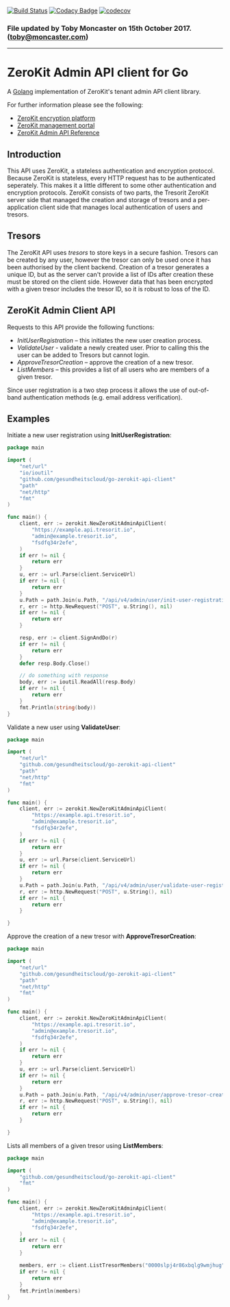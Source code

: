 [![Build Status](https://travis-ci.org/gesundheitscloud/go-zerokit-api-client.svg?branch=master)](https://travis-ci.org/gesundheitscloud/go-zerokit-api-client)
[![Codacy Badge](https://api.codacy.com/project/badge/Grade/c33f5a21aeaf497a85ebf9acfb797939)](https://www.codacy.com/app/theintz/go-zerokit-api-client?utm_source=github.com&utm_medium=referral&utm_content=gesundheitscloud/go-zerokit-api-client&utm_campaign=badger)
[![codecov](https://codecov.io/gh/gesundheitscloud/go-zerokit-api-client/branch/master/graph/badge.svg)](https://codecov.io/gh/gesundheitscloud/go-zerokit-api-client)

### File updated by Toby Moncaster on 15th October 2017. ([toby@moncaster.com](mailto:toby@moncaster.com))
-------
# ZeroKit Admin API client for Go

A [Golang](https://golang.org/) implementation of ZeroKit's tenant admin API client library.

For further information please see the following:

- [ZeroKit encryption platform](https://tresorit.com/zerokit)
- [ZeroKit management portal](https://manage.tresorit.io)
- [ZeroKit Admin API Reference](https://tresorit.com/zerokit/docs/admin_api/API_reference.html)

## Introduction

This API uses ZeroKit, a stateless authentication and encryption protocol. Because ZeroKit is stateless, every HTTP request has to be authenticated seperately. This makes it a little different to some other authentication and encryption protocols. ZeroKit consists of two parts, the Tresorit ZeroKit server side that managed the creation and storage of tresors and a per-application client side that manages local authentication of users and tresors.

## Tresors

The ZeroKit API uses *tresors* to store keys in a secure fashion. Tresors can be created by any user, however the tresor can only be used once it has been authorised by the client backend. Creation of a tresor generates a unique ID, but as the server can't provide a list of IDs after creation these must be stored on the client side. However data that has been encrypted with a given tresor includes the tresor ID, so it is robust to loss of the ID.

## ZeroKit Admin Client API

Requests to this API provide the following functions:

 - *InitUserRegistration* – this initiates the new user creation process.
 - *ValidateUser* - validate a newly created user. Prior to calling this the user can be added to Tresors but cannot login.
 - *ApproveTresorCreation* – approve the creation of a new tresor. 
 - *ListMembers* – this provides a list of all users who are members of a given tresor.

Since user registration is a two step process it allows the use of out-of-band authentication methods (e.g. email address verification). 
 
## Examples

Initiate a new user registration using **InitUserRegistration**:
 
```go
package main

import (
    "net/url"
    "io/ioutil"
    "github.com/gesundheitscloud/go-zerokit-api-client"
    "path"
    "net/http"
    "fmt"
)

func main() {
    client, err := zerokit.NewZeroKitAdminApiClient(
        "https://example.api.tresorit.io",
        "admin@example.tresorit.io",
        "fsdfq34r2efe",
    )
    if err != nil {
        return err
    }
    u, err := url.Parse(client.ServiceUrl)
    if err != nil {
        return err
    }
    u.Path = path.Join(u.Path, "/api/v4/admin/user/init-user-registration")
    r, err := http.NewRequest("POST", u.String(), nil)
    if err != nil {
        return err
    }

    resp, err := client.SignAndDo(r)
    if err != nil {
        return err
    }
    defer resp.Body.Close()

    // do something with response
    body, err := ioutil.ReadAll(resp.Body)
    if err != nil {
        return err
    }
    fmt.Println(string(body))
}
```

Validate a new user using **ValidateUser**:
 
```go
package main

import (
    "net/url"
    "github.com/gesundheitscloud/go-zerokit-api-client"
    "path"
    "net/http"
    "fmt"
)

func main() {
    client, err := zerokit.NewZeroKitAdminApiClient(
        "https://example.api.tresorit.io",
        "admin@example.tresorit.io",
        "fsdfq34r2efe",
    )
    if err != nil {
        return err
    }
    u, err := url.Parse(client.ServiceUrl)
    if err != nil {
        return err
    }
    u.Path = path.Join(u.Path, "/api/v4/admin/user/validate-user-registration")
    r, err := http.NewRequest("POST", u.String(), nil)
    if err != nil {
        return err
    }

}
```

Approve the creation of a new tresor with **ApproveTresorCreation**:

```go
package main

import (
    "net/url"
    "github.com/gesundheitscloud/go-zerokit-api-client"
    "path"
    "net/http"
    "fmt"
)

func main() {
    client, err := zerokit.NewZeroKitAdminApiClient(
        "https://example.api.tresorit.io",
        "admin@example.tresorit.io",
        "fsdfq34r2efe",
    )
    if err != nil {
        return err
    }
    u, err := url.Parse(client.ServiceUrl)
    if err != nil {
        return err
    }
    u.Path = path.Join(u.Path, "/api/v4/admin/user/approve-tresor-creation")
    r, err := http.NewRequest("POST", u.String(), nil)
    if err != nil {
        return err
    }

}
```

Lists all members of a given tresor using **ListMembers**:

```go
package main

import (
    "github.com/gesundheitscloud/go-zerokit-api-client"
    "fmt"
)

func main() {
    client, err := zerokit.NewZeroKitAdminApiClient(
        "https://example.api.tresorit.io",
        "admin@example.tresorit.io",
        "fsdfq34r2efe",
    )
    if err != nil {
        return err
    }

    members, err := client.ListTresorMembers("0000slpj4r86xbqlg9wmjhug")
    if err != nil {
        return err
    }
    fmt.Println(members)
}
```
